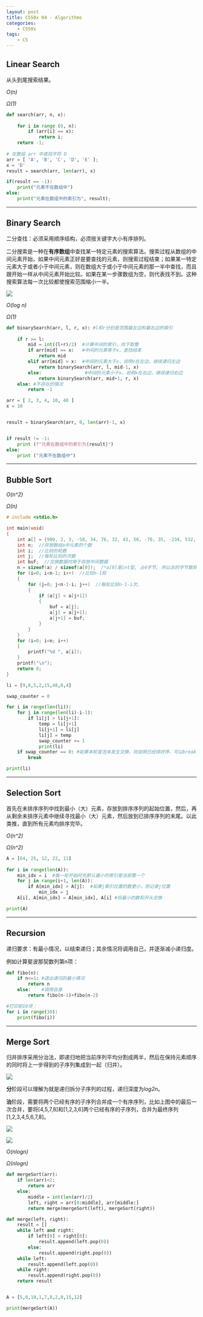 ```yaml
---
layout: post
title: CS50x 04 - Algorithms
categories:
    - CS50x
tags:
    - CS
---
```


## Linear Search

从头到尾搜索结果。

*O(n)*

*Ω(1)*

```python
def search(arr, n, x): 
  
    for i in range (0, n): 
        if (arr[i] == x): 
            return i; 
    return -1; 
  
# 在数组 arr 中查找字符 D
arr = [ 'A', 'B', 'C', 'D', 'E' ]; 
x = 'D'
result = search(arr, len(arr), x) 

if(result == -1): 
    print("元素不在数组中") 
else: 
    print("元素在数组中的索引为", result);
```

-------------

## Binary Search

二分查找：必须采用顺序结构，必须按关键字大小有序排列。

二分搜索是一种在**有序数组**中查找某一特定元素的搜索算法。搜索过程从数组的中间元素开始，如果中间元素正好是要查找的元素，则搜索过程结束；如果某一特定元素大于或者小于中间元素，则在数组大于或小于中间元素的那一半中查找，而且跟开始一样从中间元素开始比较。如果在某一步骤数组为空，则代表找不到。这种搜索算法每一次比较都使搜索范围缩小一半。

![](https://www.runoob.com/wp-content/uploads/2019/05/Binary_search_into_array.png)

*O(log n)*

*Ω(1)*

```python
def binarySearch(arr, l, r, x): #l和r分别是范围最左边和最右边的索引
    
    if r >= l:
        mid = int((l+r)/2)  #计算中间的索引，向下取整
        if arr[mid] == x:   #中间的元素等于x，查找结束
            return mid
        elif arr[mid] > x:  #中间的元素大于x，说明x在左边，继续递归左边
            return binarySearch(arr, l, mid-1, x)
        else:                #中间的元素小于x，说明x在右边，继续递归右边
            return binarySearch(arr, mid+1, r, x)
    else: #不存在的情况
        return -1

arr = [ 2, 3, 4, 10, 40 ] 
x = 10


result = binarySearch(arr, 0, len(arr)-1, x)


if result != -1: 
    print (f"元素在数组中的索引为{result}")
else: 
    print ("元素不在数组中")
```

-------------

## Bubble Sort

*O(n^2)*

*Ω(n)*

```c
# include <stdio.h>

int main(void)
{
    int a[] = {900, 2, 3, -58, 34, 76, 32, 43, 56, -70, 35, -234, 532, 543, 2500};
    int n;  //存放数组a中元素的个数
    int i;  //比较的轮数
    int j;  //每轮比较的次数
    int buf;  //交换数据时用于存放中间数据
    n = sizeof(a) / sizeof(a[0]);  /*a[0]是int型, 占4字节, 所以总的字节数除以4等于元素的个数*/
    for (i=0; i<n-1; i++)  //比较n-1轮
    {
        for (j=0; j<n-1-i; j++)  //每轮比较n-1-i次,
        {
            if (a[j] < a[j+1])
            {
                buf = a[j];
                a[j] = a[j+1];
                a[j+1] = buf;
            }
        }
    }
    for (i=0; i<n; i++)
    {
        printf("%d ", a[i]);
    }
    printf("\n");
    return 0;
}
```

```python
li = [9,8,5,2,15,48,0,4]

swap_counter = 0

for i in range(len(li)):
    for j in range(len(li)-i-1):
        if li[j] > li[j+1]:
            temp = li[j+1]
            li[j+1] = li[j]
            li[j] = temp
            swap_counter += 1
            print(li)
    if swap_counter == 0: #如果本轮冒泡未发生交换，则说明已经排好序，可以break
        break

print(li)
```

-------------

## Selection Sort

首先在未排序序列中找到最小（大）元素，存放到排序序列的起始位置，然后，再从剩余未排序元素中继续寻找最小（大）元素，然后放到已排序序列的末尾。以此类推，直到所有元素均排序完毕。

*O(n^2)*

*Ω(n^2)*

```python
A = [64, 25, 12, 22, 11] 
  
for i in range(len(A)):
    min_idx = i  #每一轮开始时先默认最小的索引是当前第一个
    for j in range(i+1, len(A)):
        if A[min_idx] > A[j]:  #如果j索引位置的数更小，则记录j位置
            min_idx = j
    A[i], A[min_idx] = A[min_idx], A[i] #将最小的数和开头交换

print(A)
```

-------------

## Recursion

递归要求：有最小情况，以结束递归；其余情况将调用自己，并逐渐减小递归度。

例如计算斐波那契数列第n项：

```python
def fibo(n):
    if n<=1: #退出递归的最小情况
        return n
    else:    #调用自身
        return fibo(n-1)+fibo(n-2)

#打印前10项：
for i in range(10):
    print(fibo(i))
```

-------------

## Merge Sort

归并排序采用分治法，即递归地把当前序列平均分割成两半，然后在保持元素顺序的同时将上一步得到的子序列集成到一起（归并）。

![](https://www.runoob.com/wp-content/uploads/2019/05/1557906108-5066-20161218163120151-452283750.png)

**分**阶段可以理解为就是递归拆分子序列的过程，递归深度为*log2n*。

**治**阶段，需要将两个已经有序的子序列合并成一个有序序列，比如上图中的最后一次合并，要将[4,5,7,8]和[1,2,3,6]两个已经有序的子序列，合并为最终序列[1,2,3,4,5,6,7,8]。

![](https://www.runoob.com/wp-content/uploads/2019/05/1557906108-2034-20161218194508761-468169540.png)

![](https://www.runoob.com/wp-content/uploads/2019/05/1557906108-7614-20161218194621308-588010220.png)

*O(nlogn)*

*Ω(nlogn)*

```python
def mergeSort(arr):
    if len(arr)<2:
        return arr
    else:
        middle = int(len(arr)/2)
        left, right = arr[0:middle], arr[middle:]
        return merge(mergeSort(left), mergeSort(right))

def merge(left, right):
    result = []
    while left and right:
        if left[0] < right[0]:
            result.append(left.pop(0))
        else:
            result.append(right.pop(0))
    while left:
        result.append(left.pop(0))
    while right:
        result.append(right.pop(0))
    return result


A = [5,6,10,1,7,8,2,0,15,12]

print(mergeSort(A))
```